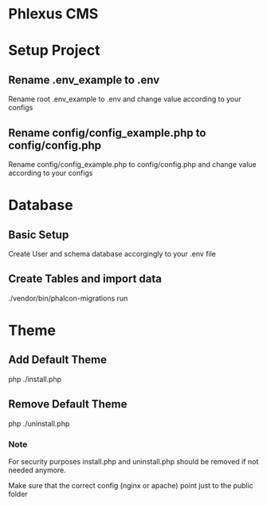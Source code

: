 # Phlexus CMS

# Setup Project

## Rename .env_example to .env

Rename root .env_example to .env and change value according to your configs

## Rename config/config_example.php to config/config.php

Rename config/config_example.php to config/config.php and change value according to your configs

# Database

## Basic Setup

Create User and schema database accorgingly to your .env file

## Create Tables and import data

./vendor/bin/phalcon-migrations run

# Theme

## Add Default Theme

php ./install.php

## Remove Default Theme

php ./uninstall.php

### Note

For security purposes install.php and uninstall.php should be removed if not needed anymore.

Make sure that the correct config (nginx or apache) point just to the public folder